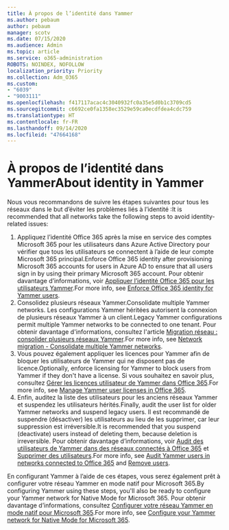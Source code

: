 ```yaml
---
title: À propos de l’identité dans Yammer
ms.author: pebaum
author: pebaum
manager: scotv
ms.date: 07/15/2020
ms.audience: Admin
ms.topic: article
ms.service: o365-administration
ROBOTS: NOINDEX, NOFOLLOW
localization_priority: Priority
ms.collection: Adm_O365
ms.custom:
- "6039"
- "9003111"
ms.openlocfilehash: f417117acac4c3040932fc0a35e5d0b1c3709cd5
ms.sourcegitcommit: c6692ce0fa1358ec3529e59ca0ecdfdea4cdc759
ms.translationtype: HT
ms.contentlocale: fr-FR
ms.lasthandoff: 09/14/2020
ms.locfileid: "47664168"
---
```

# <a name="about-identity-in-yammer"></a><span data-ttu-id="9424c-102">À propos de l’identité dans Yammer</span><span class="sxs-lookup"><span data-stu-id="9424c-102">About identity in Yammer</span></span>

<span data-ttu-id="9424c-103">Nous vous recommandons de suivre les étapes suivantes pour tous les réseaux dans le but d’éviter les problèmes liés à l’identité :</span><span class="sxs-lookup"><span data-stu-id="9424c-103">It is recommended that all networks take the following steps to avoid identity-related issues:</span></span>

1. <span data-ttu-id="9424c-104">Appliquez l’identité Office 365 après la mise en service des comptes Microsoft 365 pour les utilisateurs dans Azure Active Directory pour vérifier que tous les utilisateurs se connectent à l’aide de leur compte Microsoft 365 principal.</span><span class="sxs-lookup"><span data-stu-id="9424c-104">Enforce Office 365 identity after provisioning Microsoft 365 accounts for users in Azure AD to ensure that all users sign in by using their primary Microsoft 365 account.</span></span> <span data-ttu-id="9424c-105">Pour obtenir davantage d’informations, voir [Appliquer l’identité Office 365 pour les utilisateurs Yammer](https://docs.microsoft.com/yammer/configure-your-yammer-network/enforce-office-365-identity).</span><span class="sxs-lookup"><span data-stu-id="9424c-105">For more info, see [Enforce Office 365 identity for Yammer users](https://docs.microsoft.com/yammer/configure-your-yammer-network/enforce-office-365-identity).</span></span>
2. <span data-ttu-id="9424c-106">Consolidez plusieurs réseaux Yammer.</span><span class="sxs-lookup"><span data-stu-id="9424c-106">Consolidate multiple Yammer networks.</span></span> <span data-ttu-id="9424c-107">Les configurations Yammer héritées autorisent la connexion de plusieurs réseaux Yammer à un client.</span><span class="sxs-lookup"><span data-stu-id="9424c-107">Legacy Yammer configurations permit multiple Yammer networks to be connected to one tenant.</span></span> <span data-ttu-id="9424c-108">Pour obtenir davantage d'informations, consultez l'article [Migration réseau : consolider plusieurs réseaux Yammer](https://docs.microsoft.com/yammer/configure-your-yammer-network/consolidate-multiple-yammer-networks).</span><span class="sxs-lookup"><span data-stu-id="9424c-108">For more info, see [Network migration - Consolidate multiple Yammer networks](https://docs.microsoft.com/yammer/configure-your-yammer-network/consolidate-multiple-yammer-networks).</span></span>
3. <span data-ttu-id="9424c-109">Vous pouvez également appliquer les licences pour Yammer afin de bloquer les utilisateurs de Yammer qui ne disposent pas de licence.</span><span class="sxs-lookup"><span data-stu-id="9424c-109">Optionally, enforce licensing for Yammer to block users from Yammer if they don't have a license.</span></span> <span data-ttu-id="9424c-110">Si vous souhaitez en savoir plus, consultez [Gérer les licences utilisateur de Yammer dans Office 365](https://docs.microsoft.com/yammer/manage-yammer-users/manage-yammer-licenses-in-office-365).</span><span class="sxs-lookup"><span data-stu-id="9424c-110">For more info, see [Manage Yammer user licenses in Office 365](https://docs.microsoft.com/yammer/manage-yammer-users/manage-yammer-licenses-in-office-365).</span></span>
4. <span data-ttu-id="9424c-111">Enfin, auditez la liste des utilisateurs pour les anciens réseaux Yammer et suspendez les utilisateurs hérités.</span><span class="sxs-lookup"><span data-stu-id="9424c-111">Finally, audit the user list for older Yammer networks and suspend legacy users.</span></span> <span data-ttu-id="9424c-112">Il est recommandé de suspendre (désactiver) les utilisateurs au lieu de les supprimer, car leur suppression est irréversible.</span><span class="sxs-lookup"><span data-stu-id="9424c-112">It is recommended that you suspend (deactivate) users instead of deleting them, because deletion is irreversible.</span></span> <span data-ttu-id="9424c-113">Pour obtenir davantage d’informations, voir [Audit des utilisateurs de Yammer dans des réseaux connectés à Office 365](https://docs.microsoft.com/yammer/manage-yammer-users/audit-users-connected-to-office-365) et [Supprimer des utilisateurs](https://docs.microsoft.com/yammer/manage-yammer-users/add-block-or-remove-users#remove-users).</span><span class="sxs-lookup"><span data-stu-id="9424c-113">For more info, see [Audit Yammer users in networks connected to Office 365](https://docs.microsoft.com/yammer/manage-yammer-users/audit-users-connected-to-office-365) and [Remove users](https://docs.microsoft.com/yammer/manage-yammer-users/add-block-or-remove-users#remove-users).</span></span>

<span data-ttu-id="9424c-114">En configurant Yammer à l’aide de ces étapes, vous serez également prêt à configurer votre réseau Yammer en mode natif pour Microsoft 365.</span><span class="sxs-lookup"><span data-stu-id="9424c-114">By configuring Yammer using these steps, you'll also be ready to configure your Yammer network for Native Mode for Microsoft 365.</span></span> <span data-ttu-id="9424c-115">Pour obtenir davantage d’informations, consultez [Configurer votre réseau Yammer en mode natif pour Microsoft 365](https://docs.microsoft.com/yammer/configure-your-yammer-network/native-mode).</span><span class="sxs-lookup"><span data-stu-id="9424c-115">For more info, see [Configure your Yammer network for Native Mode for Microsoft 365](https://docs.microsoft.com/yammer/configure-your-yammer-network/native-mode).</span></span>